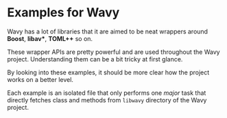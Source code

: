 # Examples for Wavy

Wavy has a lot of libraries that it are aimed to be neat wrappers around **Boost**, **libav\***, **TOML++** so on.

These wrapper APIs are pretty powerful and are used throughout the Wavy project. Understanding them can be a bit tricky at first glance.

By looking into these examples, it should be more clear how the project works on a better level.

Each example is an isolated file that only performs one *major* task that directly fetches class and methods from `libwavy` directory of the Wavy project.
